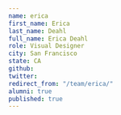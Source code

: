 ```yaml
---
name: erica
first_name: Erica
last_name: Deahl
full_name: Erica Deahl
role: Visual Designer
city: San Francisco
state: CA
github: 
twitter: 
redirect_from: "/team/erica/"
alumni: true
published: true
---
```


